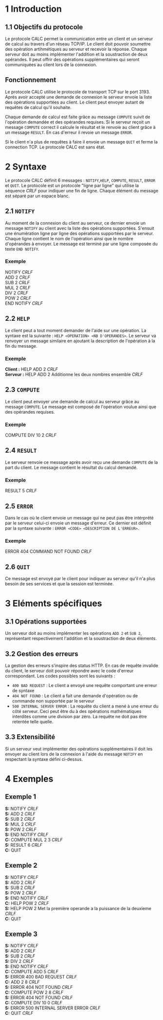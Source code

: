 # 1 Introduction
## 1.1 Objectifs du protocole
Le protocole CALC permet la communication entre un client et un serveur de calcul au travers d'un réseau TCP/IP. Le client doit pouvoir soumettre des opération artihmétiques au serveur et recevoir la réponse. Chaque serveur doit au moins implémenter l'addition et la soustraction de deux opérandes. Il peut offrir des opérations supplémentaires qui seront communiquées au client lors de la connexion.

## Fonctionnement
Le protocole CALC utilise le protocole de transport TCP sur le port 3193. Après avoir accepté une demande de connexion le serveur envoie la liste des opérations supportées au client. Le client peut envoyer autant de requêtes de calcul qu'il souhaite.

Chaque demande de calcul est faite grâce au message `COMPUTE` suivit de l'opération demandée et des opérandes requises. Si le serveur reçoit un message `COMPUTE` correct il calcule le résultat et le renvoie au client grâce à un message `RESULT`. En cas d'erreur il revoie un message `ERROR`.

Si le client n'a plus de requêtes à faire il envoie un message `QUIT` et ferme la connection TCP. Le protocole CALC est sans état.

# 2 Syntaxe
Le protocole CALC définit 6 messages : `NOTIFY`,`HELP`, `COMPUTE`, `RESULT`, `ERROR` et `QUIT`. Le protocole est un protocole "ligne par ligne" qui utilise la séquence _CRLF_ pour indiquer une fin de ligne. Chaque élément du message est séparé par un espace blanc.

## 2.1 `NOTIFY`
Au moment de la connexion du client au serveur, ce dernier envoie un message `NOTIFY` au client avec la liste des opérations supportées. S'ensuit une énumération ligne par ligne des opérations supportées par le serveur. Chaque ligne contient le nom de l'opération ainsi que le nombre d'opérandes à envoyer. Le message est terminé par une ligne composée du texte `END NOTIFY`.

### Exemple
NOTIFY _CRLF_ \
ADD 2 _CRLF_ \
SUB 2 _CRLF_ \
MUL 2 _CRLF_ \
DIV 2 _CRLF_ \
POW 2 _CRLF_ \
END NOTIFY _CRLF_

## 2.2 `HELP`
Le client peut a tout moment demander de l'aide sur une opération. La syntaxe est la suivante : `HELP <OPERATION> <NB D'OPERANDES>`. Le serveur va renvoyer un message similaire en ajoutant la description de l'opération à la fin du message.

### Exemple
**Client :** HELP ADD 2 _CRLF_ \
**Serveur :** HELP ADD 2 Additionne les deux nombres ensemble _CRLF_

## 2.3 `COMPUTE`
Le client peut envoyer une demande de calcul au serveur grâce au message `COMPUTE`. Le message est composé de l'opération voulue ainsi que des opérandes requises.

### Exemple
COMPUTE DIV 10 2 _CRLF_

## 2.4 `RESULT`
Le serveur renvoie ce message après avoir reçu une demande `COMPUTE` de la part du client. Le message contient le résultat du calcul demandé.

### Exemple
RESULT 5 _CRLF_

## 2.5 `ERROR`
Dans le cas où le client envoie un message qui ne peut pas être intérprété par le serveur celui-ci envoie un message d'erreur. Ce dernier est définit par la syntaxe suivante : `ERROR <CODE> <DESCRIPTION DE L'ERREUR>`.

### Exemple
ERROR 404 COMMAND NOT FOUND _CRLF_

## 2.6 `QUIT`
Ce message est envoyé par le client pour indiquer au serveur qu'il n'a plus besoin de ses services et que la session est terminée.

# 3 Eléments spécifiques
## 3.1 Opérations supportées
Un serveur doit au moins implémenter les opérations `ADD 2` et `SUB 2`, représentant respectivement l'addition et la soustraction de deux éléments.

## 3.2 Gestion des erreurs
La gestion des erreurs s'inspire des status HTTP. En cas de requête invalide du client, le serveur doit pouvoir répondre avec le code d'erreur correspondant. Les codes possibles sont les suivants :

* `400 BAD REQUEST` : Le client a envoyé une requête comportant une erreur de syntaxe
* `404 NOT FOUND` : Le client a fait une demande d'opération ou de commande non supportée par le serveur
* `500 INTERNAL SERVER ERROR` : La requête du client a mené à une erreur du côté serveur. Ceci peut être du à des opérations mathématiques interdites comme une division par zéro. La requête ne doit pas être retentée telle quelle.

## 3.3 Extensibilité
Si un serveur veut implémenter des opérations supplémentaires il doit les envoyer au client lors de la connexion à l'aide du message `NOTIFY` en respectant la syntaxe défini ci-dessus.

# 4 Exemples
## Exemple 1
**S:** NOTIFY _CRLF_ \
**S:** ADD 2 _CRLF_ \
**S:** SUB 2 _CRLF_ \
**S:** MUL 2 _CRLF_ \
**S:** POW 2 _CRLF_ \
**S:** END NOTIFY _CRLF_ \
**C:** COMPUTE MUL 2 3 _CRLF_ \
**S:** RESULT 6 _CRLF_ \
**C:** QUIT

## Exemple 2
**S:** NOTIFY _CRLF_ \
**S:** ADD 2 _CRLF_ \
**S:** SUB 2 _CRLF_ \
**S:** POW 2 _CRLF_ \
**S:** END NOTIFY _CRLF_ \
**C:** HELP POW 2 _CRLF_ \
**S:** HELP POW 2 Met la première operande a la puissance de la deuxieme _CRLF_  \
**C:** QUIT

## Exemple 3
**S:** NOTIFY _CRLF_ \
**S:** ADD 2 _CRLF_ \
**S:** SUB 2 _CRLF_ \
**S:** DIV 2 _CRLF_ \
**S:** END NOTIFY _CRLF_ \
**C:** COMPUTE ADD 5 _CRLF_ \
**S:** ERROR 400 BAD REQUEST _CRLF_ \
**C:** ADD 2 8 _CRLF_ \
**S:** ERROR 404 NOT FOUND _CRLF_ \
**C:** COMPUTE POW 2 8 _CRLF_ \
**S:** ERROR 404 NOT FOUND _CRLF_ \
**C:** COMPUTE DIV 10 0 _CRLF_ \
**S:** ERROR 500 INTERNAL SERVER ERROR _CRLF_ \
**C:** QUIT _CRLF_
